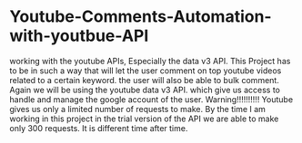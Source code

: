 # Youtube-Comments-Automation-with-youtbue-API
working with the youtube APIs, Especially the data v3 API.  This Project has to be in such a way that will let the user comment on top youtube videos related to a certain keyword. the user will also be able to bulk comment. Again we will be using the youtube data v3 API. which give us access to handle and manage the google account of the user.  Warning!!!!!!!!!! Youtube gives us only a limited number of requests to make. By the time I am working in this project in the trial version of the API we are able to make only 300 requests. It is different time after time. 
